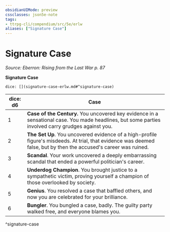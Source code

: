 ```yaml
---
obsidianUIMode: preview
cssclasses: json5e-note
tags:
- ttrpg-cli/compendium/src/5e/erlw
aliases: ["Signature Case"]
---
```

# Signature Case
*Source: Eberron: Rising from the Last War p. 87* 

**Signature Case**

`dice: [](signature-case-erlw.md#^signature-case)`

| dice: d6 | Case |
|----------|------|
| 1 | **Case of the Century.** You uncovered key evidence in a sensational case. You made headlines, but some parties involved carry grudges against you. |
| 2 | **The Set Up**. You uncovered evidence of a high-profile figure's misdeeds. At trial, that evidence was deemed false, but by then the accused's career was ruined. |
| 3 | **Scandal**. Your work uncovered a deeply embarrassing scandal that ended a powerful politician's career. |
| 4 | **Underdog Champion**. You brought justice to a sympathetic victim, proving yourself a champion of those overlooked by society. |
| 5 | **Genius**. You resolved a case that baffled others, and now you are celebrated for your brilliance. |
| 6 | **Bungler**. You bungled a case, badly. The guilty party walked free, and everyone blames you. |
^signature-case